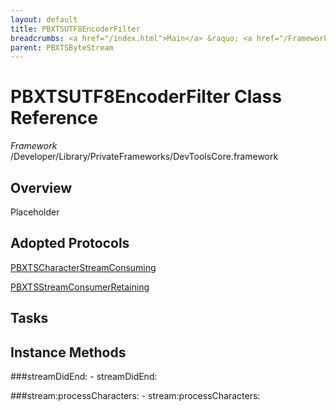 ```yaml
---
layout: default
title: PBXTSUTF8EncoderFilter
breadcrumbs: <a href="/index.html">Main</a> &raquo; <a href="/Frameworks.html">Framework</a> &raquo; <a href="/Frameworks/DevToolsCore.html">DevToolsCore</a> &raquo; PBXTSUTF8EncoderFilter
parent: PBXTSByteStream 
---
```

# PBXTSUTF8EncoderFilter Class Reference

*Framework* /Developer/Library/PrivateFrameworks/DevToolsCore.framework

## Overview

Placeholder

## Adopted Protocols

[PBXTSCharacterStreamConsuming]()

[PBXTSStreamConsumerRetaining]()

## Tasks

## Instance Methods

<a name="-streamDidEnd:"></a>
###streamDidEnd:
    - streamDidEnd:

<a name="-stream:processCharacters:"></a>
###stream:processCharacters:
    - stream:processCharacters:

